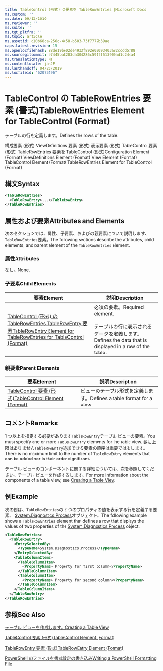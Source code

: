 ```yaml
---
title: TableControl (形式) の要素を TableRowEntries |Microsoft Docs
ms.custom: ''
ms.date: 09/13/2016
ms.reviewer: ''
ms.suite: ''
ms.tgt_pltfrm: ''
ms.topic: article
ms.assetid: d10b68ca-256c-4c58-b503-73f7777b39ae
caps.latest.revision: 15
ms.openlocfilehash: 88de19be02de4933f892e02093403a82ccdd5788
ms.sourcegitcommit: e7445ba8203da304286c591ff513900ad1c244a4
ms.translationtype: MT
ms.contentlocale: ja-JP
ms.lasthandoff: 04/23/2019
ms.locfileid: "62075496"
---
```

# <a name="tablerowentries-element-for-tablecontrol-format"></a><span data-ttu-id="615ac-102">TableControl の TableRowEntries 要素 (書式)</span><span class="sxs-lookup"><span data-stu-id="615ac-102">TableRowEntries Element for TableControl (Format)</span></span>

<span data-ttu-id="615ac-103">テーブルの行を定義します。</span><span class="sxs-lookup"><span data-stu-id="615ac-103">Defines the rows of the table.</span></span>

<span data-ttu-id="615ac-104">構成要素 (形式) ViewDefinitions 要素 (形式) 表示要素 (形式) TableControl 要素 (形式) TableRowEntries 要素を TableControl (形式)</span><span class="sxs-lookup"><span data-stu-id="615ac-104">Configuration Element (Format) ViewDefinitions Element (Format) View Element (Format) TableControl Element (Format) TableRowEntries Element for TableControl (Format)</span></span>

## <a name="syntax"></a><span data-ttu-id="615ac-105">構文</span><span class="sxs-lookup"><span data-stu-id="615ac-105">Syntax</span></span>

```xml
<TableRowEntries>
  <TableRowEntry>...</TableRowEntry>
</TableRowEntries>
```

## <a name="attributes-and-elements"></a><span data-ttu-id="615ac-106">属性および要素</span><span class="sxs-lookup"><span data-stu-id="615ac-106">Attributes and Elements</span></span>

<span data-ttu-id="615ac-107">次のセクションでは、属性、子要素、およびの親要素について説明します、`TableRowEntries`要素。</span><span class="sxs-lookup"><span data-stu-id="615ac-107">The following sections describe the attributes, child elements, and parent element of the `TableRowEntries` element.</span></span>

### <a name="attributes"></a><span data-ttu-id="615ac-108">属性</span><span class="sxs-lookup"><span data-stu-id="615ac-108">Attributes</span></span>

<span data-ttu-id="615ac-109">なし。</span><span class="sxs-lookup"><span data-stu-id="615ac-109">None.</span></span>

### <a name="child-elements"></a><span data-ttu-id="615ac-110">子要素</span><span class="sxs-lookup"><span data-stu-id="615ac-110">Child Elements</span></span>

|<span data-ttu-id="615ac-111">要素</span><span class="sxs-lookup"><span data-stu-id="615ac-111">Element</span></span>|<span data-ttu-id="615ac-112">説明</span><span class="sxs-lookup"><span data-stu-id="615ac-112">Description</span></span>|
|-------------|-----------------|
|[<span data-ttu-id="615ac-113">TableControl (形式) の TableRowEntries TableRowEntry 要素</span><span class="sxs-lookup"><span data-stu-id="615ac-113">TableRowEntry Element for TableRowEntries for TableControl (Format)</span></span>](./tablerowentry-element-for-tablerowentries-for-tablecontrol-format.md)|<span data-ttu-id="615ac-114">必須の要素。</span><span class="sxs-lookup"><span data-stu-id="615ac-114">Required element.</span></span><br /><br /> <span data-ttu-id="615ac-115">テーブルの行に表示されるデータを定義します。</span><span class="sxs-lookup"><span data-stu-id="615ac-115">Defines the data that is displayed in a row of the table.</span></span>|

### <a name="parent-elements"></a><span data-ttu-id="615ac-116">親要素</span><span class="sxs-lookup"><span data-stu-id="615ac-116">Parent Elements</span></span>

|<span data-ttu-id="615ac-117">要素</span><span class="sxs-lookup"><span data-stu-id="615ac-117">Element</span></span>|<span data-ttu-id="615ac-118">説明</span><span class="sxs-lookup"><span data-stu-id="615ac-118">Description</span></span>|
|-------------|-----------------|
|[<span data-ttu-id="615ac-119">TableControl 要素 (形式)</span><span class="sxs-lookup"><span data-stu-id="615ac-119">TableControl Element (Format)</span></span>](./tablecontrol-element-format.md)|<span data-ttu-id="615ac-120">ビューのテーブル形式を定義します。</span><span class="sxs-lookup"><span data-stu-id="615ac-120">Defines a table format for a view.</span></span>|

## <a name="remarks"></a><span data-ttu-id="615ac-121">コメント</span><span class="sxs-lookup"><span data-stu-id="615ac-121">Remarks</span></span>

<span data-ttu-id="615ac-122">1 つ以上を指定する必要があります`TableRowEntry`テーブル ビューの要素。</span><span class="sxs-lookup"><span data-stu-id="615ac-122">You must specify one or more `TableRowEntry` elements for the table view.</span></span> <span data-ttu-id="615ac-123">数に上限はありません`TableRowEntry`追加できる要素の順序は重要ではもします。</span><span class="sxs-lookup"><span data-stu-id="615ac-123">There is no maximum limit to the number of `TableRowEntry` elements that can be added nor is their order significant.</span></span>

<span data-ttu-id="615ac-124">テーブル ビューのコンポーネントに関する詳細については、次を参照してください。[テーブル ビューを作成する](./creating-a-table-view.md)します。</span><span class="sxs-lookup"><span data-stu-id="615ac-124">For more information about the components of a table view, see [Creating a Table View](./creating-a-table-view.md).</span></span>

## <a name="example"></a><span data-ttu-id="615ac-125">例</span><span class="sxs-lookup"><span data-stu-id="615ac-125">Example</span></span>

<span data-ttu-id="615ac-126">次の例は、`TableRowEntries`の 2 つのプロパティの値を表示する行を定義する要素、 [System.Diagnostics.Process](/dotnet/api/System.Diagnostics.Process)オブジェクト。</span><span class="sxs-lookup"><span data-stu-id="615ac-126">The following example shows a `TableRowEntries` element that defines a row that displays the values of two properties of the [System.Diagnostics.Process](/dotnet/api/System.Diagnostics.Process) object.</span></span>

```xml
<TableRowEntries>
  <TableRowEntry>
    <EntrySelectedBy>
      <TypeName>System.Diagnostics.Process</TypeName>
    </EntrySelectedBy>
    <TableColumnItems>
      <TableColumnItem>
        <PropertyName> Property for first column</PropertyName>
      </TableColumnItem>
      <TableColumnItem>
        <PropertyName> Property for second column</PropertyName>
      </TableColumnItem>
    </TableColumnItems>
  </TableRowEntry>
</TableRowEntries>

```

## <a name="see-also"></a><span data-ttu-id="615ac-127">参照</span><span class="sxs-lookup"><span data-stu-id="615ac-127">See Also</span></span>

[<span data-ttu-id="615ac-128">テーブル ビューを作成します。</span><span class="sxs-lookup"><span data-stu-id="615ac-128">Creating a Table View</span></span>](./creating-a-table-view.md)

[<span data-ttu-id="615ac-129">TableControl 要素 (形式)</span><span class="sxs-lookup"><span data-stu-id="615ac-129">TableControl Element (Format)</span></span>](./tablecontrol-element-format.md)

[<span data-ttu-id="615ac-130">TableRowEntry 要素 (形式)</span><span class="sxs-lookup"><span data-stu-id="615ac-130">TableRowEntry Element (Format)</span></span>](./tablerowentry-element-for-tablerowentries-for-tablecontrol-format.md)

[<span data-ttu-id="615ac-131">PowerShell のファイルを書式設定の書き込み</span><span class="sxs-lookup"><span data-stu-id="615ac-131">Writing a PowerShell Formatting File</span></span>](./writing-a-powershell-formatting-file.md)
